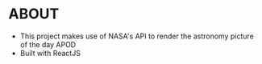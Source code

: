 # ABOUT
- This project makes use of NASA's API to render the astronomy picture of the day APOD
- Built with ReactJS
